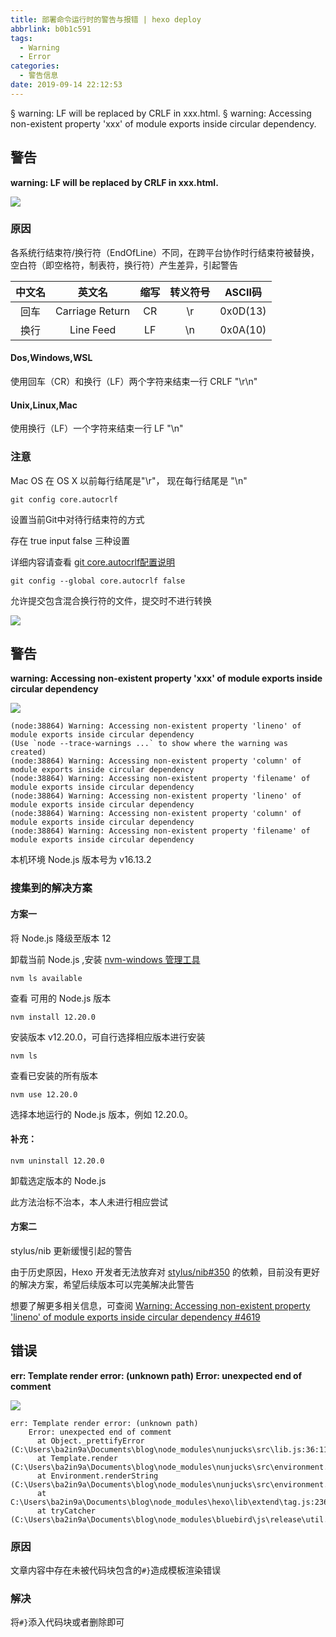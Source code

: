 ```yaml
---
title: 部署命令运行时的警告与报错 | hexo deploy
abbrlink: b0b1c591
tags:
  - Warning
  - Error
categories: 
  - 警告信息
date: 2019-09-14 22:12:53
---
```


§ warning: LF will be replaced by CRLF in xxx.html.
§ warning: Accessing non-existent property 'xxx' of module exports inside circular dependency.

<!-- more -->


##   警告

**warning: LF will be replaced by CRLF in xxx.html.**

![](https://ovo.btwoa.com/img/webp/202201142242688.webp)

### 原因

各系统行结束符/换行符（EndOfLine）不同，在跨平台协作时行结束符被替换，空白符（即空格符，制表符，换行符）产生差异，引起警告

| 中文名   | 英文名           | 缩写  | 转义符号 | ASCII码  |
| :---:    | :----:          | :---: | :---:   | :---:    |
| 回车     | Carriage Return | CR    | \r      | 0x0D(13) |
| 换行     | Line Feed       | LF    | \n      | 0x0A(10) |

#### Dos,Windows,WSL 

使用回车（CR）和换行（LF）两个字符来结束一行 CRLF "\r\n"

#### Unix,Linux,Mac

使用换行（LF）一个字符来结束一行 LF "\n"

### 注意

Mac OS 在 OS X 以前每行结尾是"\r"， 现在每行结尾是 "\n"

```
git config core.autocrlf
```

设置当前Git中对待行结束符的方式

存在 true  input  false 三种设置

详细内容请查看 [git core.autocrlf配置说明](https://www.cnblogs.com/youpeng/p/11243871.html) 

```
git config --global core.autocrlf false
```

允许提交包含混合换行符的文件，提交时不进行转换

![](https://ovo.btwoa.com/img/webp/202201142244418.webp)

##   警告

**warning: Accessing non-existent property 'xxx' of module exports inside circular dependency**

![](https://ovo.btwoa.com/img/webp/202201142247244.webp)

```
(node:38864) Warning: Accessing non-existent property 'lineno' of module exports inside circular dependency
(Use `node --trace-warnings ...` to show where the warning was created)
(node:38864) Warning: Accessing non-existent property 'column' of module exports inside circular dependency
(node:38864) Warning: Accessing non-existent property 'filename' of module exports inside circular dependency
(node:38864) Warning: Accessing non-existent property 'lineno' of module exports inside circular dependency
(node:38864) Warning: Accessing non-existent property 'column' of module exports inside circular dependency
(node:38864) Warning: Accessing non-existent property 'filename' of module exports inside circular dependency
```

本机环境 Node.js 版本号为  v16.13.2

### 搜集到的解决方案

#### 方案一

将  Node.js 降级至版本 12

卸载当前 Node.js ,安装 [nvm-windows 管理工具](https://github.com/coreybutler/nvm-windows) 

```
nvm ls available
```

查看 可用的 Node.js 版本

```
nvm install 12.20.0
```

安装版本 v12.20.0，可自行选择相应版本进行安装

```
nvm ls
```

查看已安装的所有版本

```
nvm use 12.20.0
```

选择本地运行的 Node.js 版本，例如 12.20.0。

#### 补充：

```
nvm uninstall 12.20.0
```

卸载选定版本的 Node.js 

此方法治标不治本，本人未进行相应尝试

#### 方案二

stylus/nib 更新缓慢引起的警告

由于历史原因，Hexo 开发者无法放弃对 [stylus/nib#350](https://github.com/stylus/nib/pull/350) 的依赖，目前没有更好的解决方案，希望后续版本可以完美解决此警告

想要了解更多相关信息，可查阅 [Warning: Accessing non-existent property 'lineno' of module exports inside circular dependency #4619](https://github.com/hexojs/hexo/issues/4619) 

## 错误

**err: Template render error: (unknown path)
    Error: unexpected end of comment**

![](https://ovo.btwoa.com/img/webp/202202232234345.webp)

```
err: Template render error: (unknown path)
    Error: unexpected end of comment
      at Object._prettifyError (C:\Users\ba2in9a\Documents\blog\node_modules\nunjucks\src\lib.js:36:11)
      at Template.render (C:\Users\ba2in9a\Documents\blog\node_modules\nunjucks\src\environment.js:538:21)
      at Environment.renderString (C:\Users\ba2in9a\Documents\blog\node_modules\nunjucks\src\environment.js:380:17)
      at C:\Users\ba2in9a\Documents\blog\node_modules\hexo\lib\extend\tag.js:236:16
      at tryCatcher (C:\Users\ba2in9a\Documents\blog\node_modules\bluebird\js\release\util.js:16:23)
```

### 原因

文章内容中存在未被代码块包含的`#}`造成模板渲染错误

### 解决

将`#}`添入代码块或者删除即可